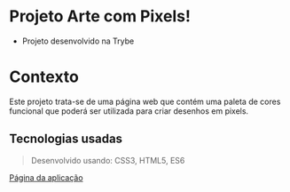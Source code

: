 # Projeto Arte com Pixels!

- Projeto desenvolvido na Trybe

#  Contexto
Este projeto trata-se de uma página web que contém uma paleta de cores funcional que poderá ser utilizada para criar desenhos em pixels.

##  Tecnologias usadas

> Desenvolvido usando: CSS3, HTML5, ES6

[Página da aplicação](https://ronaferr.github.io/project-pixel-art/)
